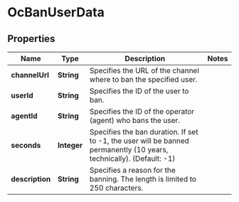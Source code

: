 

# OcBanUserData


## Properties

Name | Type | Description | Notes
------------ | ------------- | ------------- | -------------
**channelUrl** | **String** | Specifies the URL of the channel where to ban the specified user. | 
**userId** | **String** | Specifies the ID of the user to ban. | 
**agentId** | **String** | Specifies the ID of the operator (agent) who bans the user. | 
**seconds** | **Integer** | Specifies the ban duration. If set to -1, the user will be banned permanently (10 years, technically). (Default: -1) | 
**description** | **String** | Specifies a reason for the banning. The length is limited to 250 characters. | 



